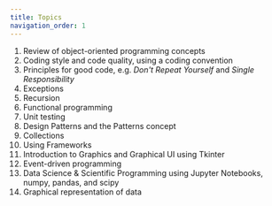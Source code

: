 ```yaml
---
title: Topics
navigation_order: 1
---
```


1. Review of object-oriented programming concepts
1. Coding style and code quality, using a coding convention
1. Principles for good code, e.g. *Don't Repeat Yourself* and *Single Responsibility*
1. Exceptions
1. Recursion
1. Functional programming
1. Unit testing
1. Design Patterns and the Patterns concept
1. Collections
1. Using Frameworks
1. Introduction to Graphics and Graphical UI using Tkinter
1. Event-driven programming
1. Data Science & Scientific Programming using Jupyter Notebooks, numpy, pandas, and scipy
1. Graphical representation of data


